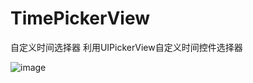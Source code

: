 # TimePickerView
自定义时间选择器
利用UIPickerView自定义时间控件选择器

![image](https://github.com/wuyukobe24/TimePickerView/blob/master/timePicker.png)
